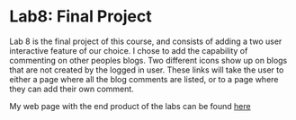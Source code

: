 # Lab8: Final Project

Lab 8 is the final project of this course, and consists of adding a two user interactive feature of our choice.
I chose to add the capability of commenting on other peoples blogs. Two different icons show up on blogs
that are not created by the logged in user. These links will take the user to either a page where all the blog comments
are listed, or to a page where they can add their own comment.

My web page with the end product of the labs can be found [here](http://3.237.172.53/)
